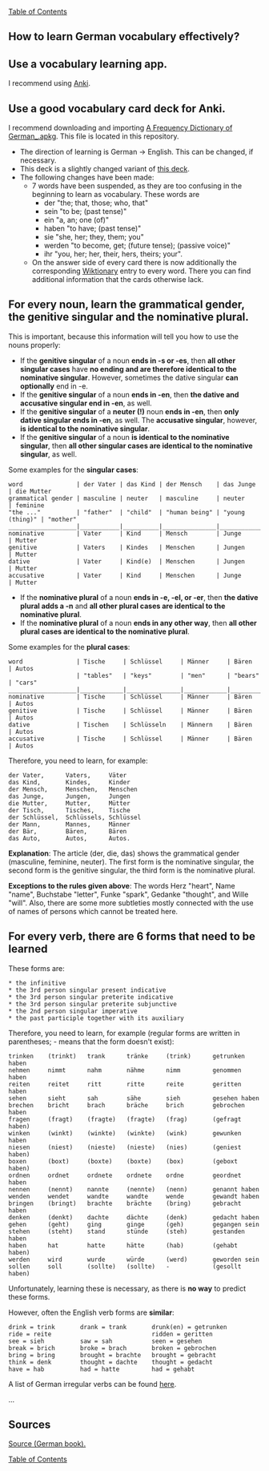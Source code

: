 [Table of Contents](Readme.md)

How to learn German vocabulary effectively?
-

Use a vocabulary learning app.
-

I recommend using [Anki](https://apps.ankiweb.net/).

Use a good vocabulary card deck for Anki.
-

I recommend downloading and importing [A Frequency Dictionary of German_.apkg](https://github.com/deduke-men-a-selanna/angel/raw/5629636d776de47d70176af865f462fc5a0685b1/A%20Frequency%20Dictionary%20of%20German_.apkg). This file is located in this repository.
* The direction of learning is German -> English. This can be changed, if necessary.
* This deck is a slightly changed variant of [this deck](https://ankiweb.net/shared/info/912352287).
* The following changes have been made:
    * 7 words have been suspended, as they are too confusing in the beginning to learn as vocabulary. These words are
        * der "the; that, those; who, that"
        * sein "to be; (past tense)"
        * ein "a, an; one (of)"
        * haben "to have; (past tense)"
        * sie "she, her; they, them; you"
        * werden "to become, get; (future tense); (passive voice)"
        * ihr "you, her; her, their, hers, theirs; your".
    * On the answer side of every card there is now additionally the corresponding [Wiktionary](https://en.wiktionary.org/wiki/Wiktionary:Main_Page) entry to every word. There you can find additional information that the cards otherwise lack.

For every noun, learn the grammatical gender, the genitive singular and the nominative plural.
-

This is important, because this information will tell you how to use the nouns properly:

* If the **genitive singular** of a noun **ends in -s or -es**, then **all other singular cases** have **no ending and are therefore identical to the nominative singular**. However, sometimes the dative singular **can optionally** end in -e.
* If the **genitive singular** of a noun **ends in -en**, then **the dative and accusative singular end in -en**, as well.
* If the **genitive singular** of a **neuter (!)** noun **ends in -en**, then **only dative singular ends in -en**, as well. The **accusative singular**, however, **is identical to the nominative singular**.
* If the **genitive singular** of a noun **is identical to the nominative singular**, then **all other singular cases are identical to the nominative singular**, as well.

Some examples for the **singular cases**:

    word               | der Vater | das Kind | der Mensch    | das Junge       | die Mutter
    grammatical gender | masculine | neuter   | masculine     | neuter          | feminine
    "the ..."          | "father"  | "child"  | "human being" | "young (thing)" | "mother"
    ___________________|___________|__________|_______________|_________________|_____________
    nominative         | Vater     | Kind     | Mensch        | Junge           | Mutter
    genitive           | Vaters    | Kindes   | Menschen      | Jungen          | Mutter
    dative             | Vater     | Kind(e)  | Menschen      | Jungen          | Mutter
    accusative         | Vater     | Kind     | Menschen      | Junge           | Mutter

* If the **nominative plural** of a noun **ends in -e, -el, or -er**, then **the dative plural adds a -n** and **all other plural cases are identical to the nominative plural**.
* If the **nominative plural** of a noun **ends in any other way**, then **all other plural cases are identical to the nominative plural**.

Some examples for the **plural cases**:

    word               | Tische     | Schlüssel     | Männer     | Bären     | Autos
                       | "tables"   | "keys"        | "men"      | "bears"   | "cars"
    ___________________|____________|_______________|____________|___________|____________
    nominative         | Tische     | Schlüssel     | Männer     | Bären     | Autos
    genitive           | Tische     | Schlüssel     | Männer     | Bären     | Autos
    dative             | Tischen    | Schlüsseln    | Männern    | Bären     | Autos
    accusative         | Tische     | Schlüssel     | Männer     | Bären     | Autos

Therefore, you need to learn, for example:

    der Vater,      Vaters,     Väter
    das Kind,       Kindes,     Kinder
    der Mensch,     Menschen,   Menschen
    das Junge,      Jungen,     Jungen
    die Mutter,     Mutter,     Mütter
    der Tisch,      Tisches,    Tische
    der Schlüssel,  Schlüssels, Schlüssel
    der Mann,       Mannes,     Männer
    der Bär,        Bären,      Bären
    das Auto,       Autos,      Autos.

**Explanation**: The article (der, die, das) shows the grammatical gender (masculine, feminine, neuter). The first form is the nominative singular, the second form is the genitive singular, the third form is the nominative plural.

**Exceptions to the rules given above**: The words Herz "heart", Name "name", Buchstabe "letter", Funke "spark", Gedanke "thought", and Wille "will". Also, there are some more subtleties mostly connected with the use of names of persons which cannot be treated here.

For every verb, there are 6 forms that need to be learned
-

These forms are:

    * the infinitive
    * the 3rd person singular present indicative
    * the 3rd person singular preterite indicative
    * the 3rd person singular preterite subjunctive
    * the 2nd person singular imperative
    * the past participle together with its auxiliary

Therefore, you need to learn, for example (regular forms are written in parentheses; - means that the form doesn't exist):

    trinken    (trinkt)   trank      tränke     (trink)      getrunken haben
    nehmen     nimmt      nahm       nähme      nimm         genommen haben
    reiten     reitet     ritt       ritte      reite        geritten haben
    sehen      sieht      sah        sähe       sieh         gesehen haben
    brechen    bricht     brach      bräche     brich        gebrochen haben
    fragen     (fragt)    (fragte)   (fragte)   (frag)       (gefragt haben)
    winken     (winkt)    (winkte)   (winkte)   (wink)       gewunken haben
    niesen     (niest)    (nieste)   (nieste)   (nies)       (geniest haben)
    boxen      (boxt)     (boxte)    (boxte)    (box)        (geboxt haben)
    ordnen     ordnet     ordnete    ordnete    ordne        geordnet haben
    nennen     (nennt)    nannte     (nennte)   (nenn)       genannt haben
    wenden     wendet     wandte     wandte     wende        gewandt haben
    bringen    (bringt)   brachte    brächte    (bring)      gebracht haben
    denken     (denkt)    dachte     dächte     (denk)       gedacht haben
    gehen      (geht)     ging       ginge      (geh)        gegangen sein
    stehen     (steht)    stand      stünde     (steh)       gestanden haben
    haben      hat        hatte      hätte      (hab)        (gehabt haben)
    werden     wird       wurde      würde      (werd)       geworden sein
    sollen     soll       (sollte)   (sollte)   -            (gesollt haben)

Unfortunately, learning these is necessary, as there is **no way** to predict these forms.

However, often the English verb forms are **similar**:

    drink = trink       drank = trank       drunk(en) = getrunken
    ride = reite                            ridden = geritten
    see = sieh          saw = sah           seen = gesehen
    break = brich       broke = brach       broken = gebrochen
    bring = bring       brought = brachte   brought = gebracht
    think = denk        thought = dachte    thought = gedacht
    have = hab          had = hatte         had = gehabt

A list of German irregular verbs can be found [here](https://jakubmarian.com/list-of-irregular-strong-german-verbs/).

...

Sources
-

[Source (German book).](https://portal.dnb.de/opac/showFullRecord?currentResultId=kurze+and+deutsche+and+grammatik%26any&currentPosition=34)

[Table of Contents](Readme.md)